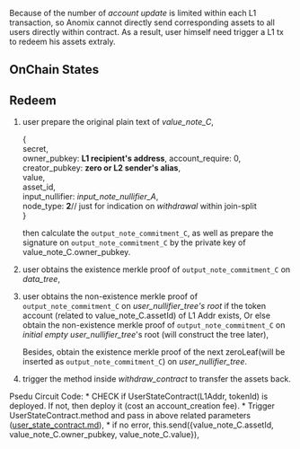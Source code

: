 Because of the number of *account update* is limited within each L1 transaction, so Anomix cannot directly send corresponding assets to all users directly within contract. As a result, user himself need trigger a L1 tx to redeem his assets extraly.

## OnChain States



## Redeem
   1. user prepare the original plain text of *value_note_C*,

      {<br>
          secret, <br>
          owner_pubkey: **L1 recipient's address**,
          account_require: 0, <br>
          creator_pubkey: **zero or L2 sender's alias**, <br>
          value, <br>
          asset_id,  <br>
          input_nullifier: *input_note_nullifier_A*,  <br>
          node_type: **2**// just for indication on *withdrawal* within join-split <br>
      }

      then calculate the `output_note_commitment_C`, as well as prepare the signature on `output_note_commitment_C` by the private key of value_note_C.owner_pubkey.

   2. user obtains the existence merkle proof of `output_note_commitment_C` on *data_tree*,

   3. user obtains the non-existence merkle proof of `output_note_commitment_C` on *user_nullifier_tree's root* if the token account (related to value_note_C.assetId) of L1 Addr exists, Or else obtain the non-existence merkle proof of `output_note_commitment_C` on *initial empty user_nullifier_tree*'s root (will construct the tree later),

      Besides, obtain the existence merkle proof of the next zeroLeaf(will be inserted as `output_note_commitment_C`) on *user_nullifier_tree*.

   4. trigger the method inside *withdraw_contract* to transfer the assets back.

Psedu Circuit Code:
    * CHECK if UserStateContract(L1Addr, tokenId) is deployed. If not, then deploy it (cost an account_creation fee).
    * Trigger UserStateContract.method and pass in above related parameters ([user_state_contract.md](./user_state_contract.md)),
    * if no error, this.send({value_note_C.assetId, value_note_C.owner_pubkey, value_note_C.value}),


